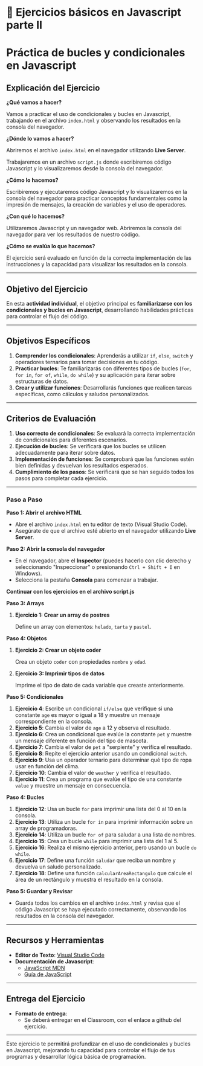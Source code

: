 # 🎠 Ejercicios básicos en Javascript parte II

# Práctica de bucles y condicionales en Javascript

## Explicación del Ejercicio

**¿Qué vamos a hacer?**

Vamos a practicar el uso de condicionales y bucles en Javascript, trabajando en el archivo `index.html` y observando los resultados en la consola del navegador.

**¿Dónde lo vamos a hacer?**

Abriremos el archivo `index.html` en el navegador utilizando **Live Server**.

Trabajaremos en un archivo `script.js` donde escribiremos código Javascript y lo visualizaremos desde la consola del navegador.

**¿Cómo lo hacemos?**

Escribiremos y ejecutaremos código Javascript y lo visualizaremos en la consola del navegador para practicar conceptos fundamentales como la impresión de mensajes, la creación de variables y el uso de operadores.

**¿Con qué lo hacemos?**

Utilizaremos Javascript y un navegador web. Abriremos la consola del navegador para ver los resultados de nuestro código.

**¿Cómo se evalúa lo que hacemos?**

El ejercicio será evaluado en función de la correcta implementación de las instrucciones y la capacidad para visualizar los resultados en la consola.

---

## Objetivo del Ejercicio

En esta **actividad individual**, el objetivo principal es **familiarizarse con los condicionales y bucles en Javascript**, desarrollando habilidades prácticas para controlar el flujo del código.

---

## Objetivos Específicos

1. **Comprender los condicionales**: Aprenderás a utilizar `if`, `else`, `switch` y operadores ternarios para tomar decisiones en tu código.
2. **Practicar bucles**: Te familiarizarás con diferentes tipos de bucles (`for`, `for in`, `for of`, `while`, `do while`) y su aplicación para iterar sobre estructuras de datos.
3. **Crear y utilizar funciones**: Desarrollarás funciones que realicen tareas específicas, como cálculos y saludos personalizados.

---

## Criterios de Evaluación

1. **Uso correcto de condicionales**: Se evaluará la correcta implementación de condicionales para diferentes escenarios.
2. **Ejecución de bucles**: Se verificará que los bucles se utilicen adecuadamente para iterar sobre datos.
3. **Implementación de funciones**: Se comprobará que las funciones estén bien definidas y devuelvan los resultados esperados.
4. **Cumplimiento de los pasos**: Se verificará que se han seguido todos los pasos para completar cada ejercicio.

---

### Paso a Paso

**Paso 1: Abrir el archivo HTML**

- Abre el archivo `index.html` en tu editor de texto (Visual Studio Code).
- Asegúrate de que el archivo esté abierto en el navegador utilizando **Live Server**.

**Paso 2: Abrir la consola del navegador**

- En el navegador, abre el **Inspector** (puedes hacerlo con clic derecho y seleccionando "Inspeccionar" o presionando `Ctrl + Shift + I` en Windows).
- Selecciona la pestaña **Consola** para comenzar a trabajar.

**Continuar con los ejercicios en el archivo script.js**

**Paso 3: Arrays**

1. **Ejercicio 1: Crear un array de postres**
    
    Define un array con elementos: `helado`, `tarta` y `pastel`.
    

**Paso 4: Objetos**

1. **Ejercicio 2: Crear un objeto coder**
    
    Crea un objeto `coder` con propiedades `nombre` y `edad`.
    
2. **Ejercicio 3: Imprimir tipos de datos**
    
    Imprime el tipo de dato de cada variable que creaste anteriormente.
    

**Paso 5: Condicionales**

1. **Ejercicio 4**: Escribe un condicional `if/else` que verifique si una constante `age` es mayor o igual a 18 y muestre un mensaje correspondiente en la consola.
2. **Ejercicio 5**: Cambia el valor de `age` a 12 y observa el resultado.
3. **Ejercicio 6**: Crea un condicional que evalúe la constante `pet` y muestre un mensaje diferente en función del tipo de mascota.
4. **Ejercicio 7**: Cambia el valor de `pet` a "serpiente" y verifica el resultado.
5. **Ejercicio 8**: Repite el ejercicio anterior usando un condicional `switch`.
6. **Ejercicio 9**: Usa un operador ternario para determinar qué tipo de ropa usar en función del clima.
7. **Ejercicio 10**: Cambia el valor de `weather` y verifica el resultado.
8. **Ejercicio 11**: Crea un programa que evalúe el tipo de una constante `value` y muestre un mensaje en consecuencia.

**Paso 4: Bucles**

1. **Ejercicio 12**: Usa un bucle `for` para imprimir una lista del 0 al 10 en la consola.
2. **Ejercicio 13**: Utiliza un bucle `for in` para imprimir información sobre un array de programadoras.
3. **Ejercicio 14**: Utiliza un bucle `for of` para saludar a una lista de nombres.
4. **Ejercicio 15**: Crea un bucle `while` para imprimir una lista del 1 al 5.
5. **Ejercicio 16**: Realiza el mismo ejercicio anterior, pero usando un bucle `do while`.
6. **Ejercicio 17**: Define una función `saludar` que reciba un nombre y devuelva un saludo personalizado.
7. **Ejercicio 18**: Define una función `calcularAreaRectangulo` que calcule el área de un rectángulo y muestra el resultado en la consola.

**Paso 5: Guardar y Revisar**

- Guarda todos los cambios en el archivo `index.html` y revisa que el código Javascript se haya ejecutado correctamente, observando los resultados en la consola del navegador.

---

## Recursos y Herramientas

- **Editor de Texto**: [Visual Studio Code](https://code.visualstudio.com/)
- **Documentación de Javascript**:
    - [JavaScript MDN](https://developer.mozilla.org/es/docs/Web/JavaScript)
    - [Guía de JavaScript](https://javascript.info/)

---

## Entrega del Ejercicio

- **Formato de entrega**:
    - Se deberá entregar en el Classroom, con el enlace a github del ejercicio.

---

Este ejercicio te permitirá profundizar en el uso de condicionales y bucles en Javascript, mejorando tu capacidad para controlar el flujo de tus programas y desarrollar lógica básica de programación.

